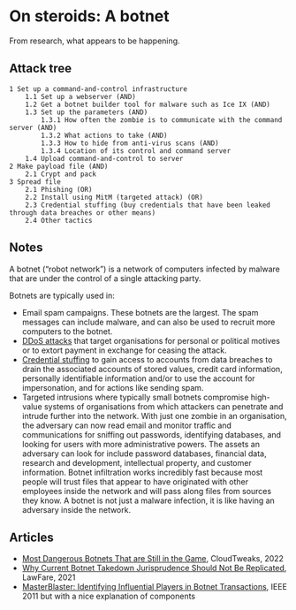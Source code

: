 # On steroids: A botnet

From research, what appears to be happening.

## Attack tree

```text
1 Set up a command-and-control infrastructure
    1.1 Set up a webserver (AND)
    1.2 Get a botnet builder tool for malware such as Ice IX (AND)
    1.3 Set up the parameters (AND)
        1.3.1 How often the zombie is to communicate with the command server (AND)
        1.3.2 What actions to take (AND)
        1.3.3 How to hide from anti-virus scans (AND)
        1.3.4 Location of its control and command server
    1.4 Upload command-and-control to server
2 Make payload file (AND)
    2.1 Crypt and pack
3 Spread file
    2.1 Phishing (OR)
    2.2 Install using MitM (targeted attack) (OR)
    2.3 Credential stuffing (buy credentials that have been leaked through data breaches or other means)
    2.4 Other tactics
```

## Notes

A botnet (“robot network”) is a network of computers infected by malware that are under the control of a single attacking party.

Botnets are typically used in:

* Email spam campaigns. These botnets are the largest. The spam messages can include malware, and can also be used to recruit more computers to the botnet.
* [DDoS attacks](../network/DDoS.md) that target organisations for personal or political motives or to extort payment in exchange for ceasing the attack.
* [Credential stuffing](Credential-stuffing.md) to gain access to accounts from data breaches to drain the associated accounts of stored values, credit card information, personally identifiable information and/or to use the account for impersonation, and for actions like sending spam.
* Targeted intrusions where typically small botnets compromise high-value systems of organisations from which attackers can penetrate and intrude further into the network. With just one zombie in an organisation, the adversary can now read email and monitor traffic and communications for sniffing out passwords, identifying databases, and looking for users with more administrative powers. The assets an adversary can look for include password databases, financial data, research and development, intellectual property, and customer information. Botnet infiltration works incredibly fast because most people will trust files that appear to have originated with other employees inside the network and will pass along files from sources they know. A botnet is not just a malware infection, it is like having an adversary inside the network.

## Articles

* [Most Dangerous Botnets That are Still in the Game](https://cloudtweaks.com/2022/01/most-dangerous-botnets/), CloudTweaks, 2022
* [Why Current Botnet Takedown Jurisprudence Should Not Be Replicated](https://www.lawfareblog.com/why-current-botnet-takedown-jurisprudence-should-not-be-replicated), LawFare, 2021
* [MasterBlaster: Identifying Influential Players in Botnet Transactions](https://sefcom.asu.edu/publications/masterblaster-identifying-influential-compsac2011.pdf), IEEE 2011 but with a nice explanation of components